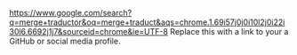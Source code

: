 https://www.google.com/search?q=merge+traductor&oq=merge+traduct&aqs=chrome.1.69i57j0j0i10l2j0i22i30l6.6692j1j7&sourceid=chrome&ie=UTF-8
Replace this with a link to your a GitHub or social media profile.
